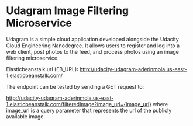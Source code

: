 # Udagram Image Filtering Microservice

Udagram is a simple cloud application developed alongside the Udacity Cloud Engineering Nanodegree. It allows users to register and log into a web client, post photos to the feed, and process photos using an image filtering microservice.

Elasticbeanstalk url (EB_URL):
http://udacity-udagram-aderinmola.us-east-1.elasticbeanstalk.com/

The endpoint can be tested by sending a GET request to:

http://udacity-udagram-aderinmola.us-east-1.elasticbeanstalk.com/filteredImage?image_url={image_url}
where image_url is a query parameter that represents the url of the publicly available image.